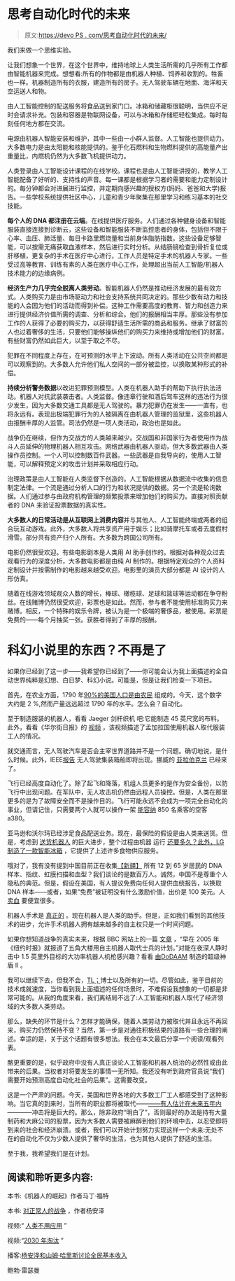 # 思考自动化时代的未来

> 原文:[https://devo PS . com/思考自动化时代的未来/](https://devops.com/thinking-about-the-future-in-the-age-of-automation/)

我们来做一个思维实验。

让我们想象一个世界，在这个世界中，维持地球上人类生活所需的几乎所有工作都由智能机器来完成。想想看:所有的作物都是由机器人种植、饲养和收割的。牲畜也一样。机器制造所有的衣服，建造所有的房子。无人驾驶车辆在地面、海洋和天空运送人和物。

由人工智能控制的配送服务将食品送到家门口。冰箱和储藏柜很聪明，当供应不足时会请求补充。包装和容器是物联网设备，可以与冰箱和存储柜轻松集成。每时每刻任何地方都在交流。

电源由机器人智能安装和维护，其中一些由一小群人监督。人工智能也提供动力。大多数电力是由太阳能和核能提供的。鉴于化石燃料和生物燃料提供的高能量产出重量比，内燃机仍然为大多数飞机提供动力。

人类登录由人工智能设计课程的在线学校。课程也是由人工智能讲授的，教学人工智能配备了好听的、支持性的声音。每一课都是根据学习者的需要和能力定制设计的。每分钟都会对进展进行监控，并定期向感兴趣的授权方(妈妈、爸爸和大学)报告。一些学校系统提供社区中心，儿童和青少年聚集在那里学习和练习基本的社交技能。

**每个人的 DNA 都注册在云端**。在线提供医疗服务。人们通过各种健身设备和智能服装直接连接到诊断云，这些设备和智能服装不断监控患者的身体，包括但不限于心率、血压、肺活量、每日卡路里燃烧量和当前身体脂肪指数。这些设备足够智能，可以按需无痛获取血液样本，然后进行实时分析。从结肠镜检查到骨折复位或肝移植，更复杂的手术在医疗中心进行，工作人员是特定手术的机器人专家。一些受过高等教育、训练有素的人类在医疗中心工作，处理超出当前人工智能/机器人技术能力的边缘病例。

**经济生产力几乎完全脱离人类劳动**。智能机器人仍然是推动经济发展的最有效方式。人类购买力是由市场驱动力和社会支持系统共同决定的。那些少数有动力和技能的人会因为他们的活动而得到补偿。这种工作需要高度的教育、智力和创造力来进行提供经济价值所需的调查、分析和综合。他们的报酬相当丰厚。那些没有参加工作的人获得了必要的购买力，以获得舒适生活所需的商品和服务。继承了财富的人也过着奢侈的生活，只要他们能够操纵他们的购买力来维持或增加他们的财富。有些财富仍然如此巨大，以至于取之不尽。

犯罪在不同程度上存在，在可预测的水平上下波动。所有人类活动在公共空间都是可以观察到的。大多数人允许他们私人空间的一部分被监控，以换取某种形式的补偿。

**持续分析警务数据**以改进犯罪预测模型。人类在机器人助手的帮助下执行执法活动。机器人对抗武装袭击者。人类监督。像违章行驶和酒后驾车这样的违法行为很少发生，因为大多数交通工具都是无人驾驶的。暴力犯罪仍在发生——一直有，也将永远有。表现出极端犯罪行为的人被隔离在由机器人管理的监狱里，这些机器人由报酬丰厚的人监管。司法仍然是一项人类活动，政治也是如此。

战争仍在继续，但作为交战方的人类越来越少。交战国和非国家行为者使用作为战斗人员延伸的物理机器人相互攻击。网络武器由机器人驱动，但大多数武器由人类操作员控制。一个人可以控制数百件武器。一些武器是自我导向的，使用人工智能，可以解释预定义的攻击计划并采取相应行动。

治理政策是由人工智能在人类监督下创造的。人工智能根据从数据流中收集的信息制定法律。一个流是通过分析人口的行为和状况提供的数据。另一个流是轮询数据。人们通过参与由政府机构管理的频繁投票来增加他们的购买力。直接对照贡献者的 DNA 来验证投票数据的真实性。

**大多数人的日常活动是从互联网上消费内容**并与其他人、人工智能终端或两者的组合玩互动游戏。此外，大多数人将共享资产用于娱乐；比如骑摩托车或者去度假村滑雪。部分共有资产归个人所有。大多数为跨国公司所有。

电影仍然很受欢迎。有些电影剧本是人类用 AI 助手创作的。根据对各种观众过去观看行为的深度分析，大多数电影都是由纯 AI 制作的。根据特定观众的个人资料定制设计并按需制作的电影越来越受欢迎。电影里的演员大部分都是 AI 设计的人形仿真。

随着在线游戏领域观众人数的增长，棒球、橄榄球、足球和篮球等运动都在争夺粉丝。在线赌博仍然很受欢迎，彩票也是如此。然而，参与者不能使用标准购买力来赌博。相反，一个特殊的娱乐令牌，被认为是一个极端的奢侈品，被使用。彩票是免费的——每个月抽奖一张。获胜者得到了丰厚的报酬。

# 科幻小说里的东西？不再是了

如果你已经到了这一步——我希望你已经到了——你可能会认为我上面描述的全自动世界纯粹是幻想、白日梦、科幻小说。可能是，但是让我们检查一下项目。

首先，在农业方面，1790 年[90%的美国人口是由农民](https://www.agclassroom.org/gan/timeline/farmers_land.htm) 组成的。今天，这个数字大约是 2 %,然而产量远远超过 1790 年的水平。怎么会？自动化。

至于制造服装的机器人，看看 Jaeger 剑杆织机 吧:它能制造 45 英尺宽的布料。此外，看看《华尔街日报》的 [视频](https://www.youtube.com/watch?v=OsSDI8wWAyQ) ，该视频描述了孟加拉国使用机器人取代服装工人的情况。

就交通而言，无人驾驶汽车是否会主宰世界道路并不是一个问题。确切地说，是什么时候。此外，IEEE[报告](https://spectrum.ieee.org/transportation/marine/forget-autonomous-cars-autonomous-ships-are-almost-here) 无人驾驶集装箱船即将出现。挪威的 [亚拉伯克兰](https://www.forbes.com/sites/jwebb/2017/07/26/norway-to-launch-worlds-first-automated-container-ship-in-2018/#50aa421f3404) 已经来了。

飞行已经高度自动化了。除了起飞和降落，机组人员更多的是作为安全备份，以防飞行中出现问题。在军队中，无人攻击机仍然由远程人员操控。但是，人类在那里更多的是为了故障安全而不是操作目的。飞行可能永远不会成为一项完全自动化的事业，但请记住，只需要两个人就可以操作一架 [能容纳](http://www.howmanyarethere.net/how-many-passengers-can-an-airbus-a380-carry/) 850 名乘客的空客 a380。

亚马逊和沃尔玛已经涉足食品配送业务。现在，最保险的假设是由人类来送货。但是，考虑到 [送货机器人](https://www.npr.org/sections/alltechconsidered/2017/03/23/520848983/hungry-call-your-neighborhood-delivery-robot) 的巨大进步，整个过程由机器 运行 [还要多久？此外，LG 制造了一款](https://www.youtube.com/watch?v=XO7fvrdTCgs)[智能冰箱](https://www.nbcnews.com/id/50364798/ns/technology_and_science-tech_and_gadgets/t/lg-smart-fridge-spots-spoiled-food-orders-groceries#.WzubO1MvxTY) ，它提供了上述许多食物供应服务。

哦对了，我有没有提到中国目前正在收集[【新疆】](https://en.wikipedia.org/wiki/Xinjiang) 所有 12 到 65 岁居民的 DNA 样本、指纹、虹膜扫描和血型？我们谈论的是数百万人。诚然，中国不是尊重个人隐私的典范。但是，假设在美国，有人提议免费向任何人提供血统报告，以换取 DNA 样本——或者，如果“免费”被证明没有什么激励价值，出价是 100 美元。人 [卖血](http://www.plasmadonating.net/2013/03/how-much-do-you-get-paid-to-donate.html) 要便宜很多。

机器人手术是 [真正的](https://www.youtube.com/watch?v=aA3EVXdB3aE) 。现在机器人是人类的助手。但是，正如我们看到的其他技术的进步，允许手术机器人拥有越来越多的自主权只是一个时间问题。

如果你想知道战争的真实未来，根据 BBC 网站上的一篇 [文章](https://www.bbc.com/future/story/20150715-killer-robots-the-soldiers-that-never-sleep) ，“早在 2005 年《纽约时报》就报道了五角大楼用自主机器人取代士兵的计划。”对能在夜深人静时击中 1.5 英里外目标的大功率机器人机枪感兴趣？看看 [由](https://www.youtube.com/watch?v=3ygFeywrvjc)[DoDAAM](http://www.dodaam.com/eng/main/index.php) 制造的超级神盾 II 。

我可以继续下去，但我不会，[TL；](https://www.urbandictionary.com/define.php?term=tl%3Bdr)博士以及所有的一切。尽管如此，鉴于目前的技术成就速度，当你看到我上面描述的任何场景时，不难假设我想象的一切都是非常可能的。从我的角度来看，我们离结局不远了:人工智能和机器人取代了经济领域的大多数人类劳动。

那么，缺失的环节是什么？怎样才能确保，随着人类劳动力被取代并且永远不再回来，购买力仍然保持不变？当然，第一步是对通往积极结果的道路有一些合理的阐述。幸运的是，关于这个话题有很多想法。我会在本文最后分享一个阅读/观看列表。

酪更重要的是，似乎政府中没有人真正谈论人工智能和机器人统治的必然性或由此带来的后果。当权者对将要发生的事情一无所知。我还没有听到政府官员说“我们需要开始预测高度自动化社会的后果”。这需要改变。

这是一个严肃的问题。今天，美国和世界各地的大多数工厂工人都感受到了这种影响。当它真的到来时，当所有的职业都将被取代——[——有人估计在未来五年内](https://samharris.org/podcasts/130-universal-basic-income/)————冲击将是巨大的。那么，除非政府“明白了”，否则最好的办法是持有大量制药和大麻公司的股票，因为大多数人需要被麻醉到他们的环境中去，以忍受即将到来的社会和经济崩溃。或者，我们可以开始计划努力实现这样一个未来:无处不在的自动化不仅为少数人提供了奢华的生活，也为其他人提供了舒适的生活。

至于我，我希望我们是在计划。

## 阅读和聆听更多内容:

本书:《机器人的崛起》作者马丁·福特

本书: [对正常人的战争](https://www.amazon.com/War-Normal-People-Disappearing-Universal/dp/0316414247) ，作者杨安泽

视频:“ [人类不用应用](https://www.youtube.com/watch?v=7Pq-S557XQU) ”

视频:“[2030 年淘汰](https://youtu.be/GHc63Xgc0-8) ”

播客:[杨安泽和山姆·哈里斯讨论全民基本收入](https://samharris.org/podcasts/130-universal-basic-income/)

鲍勃·雷瑟曼